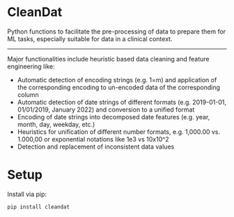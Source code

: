 # CleanDat
Python functions to facilitate the pre-processing of data to prepare them for ML tasks, especially suitable for data in a clinical context.

---

Major functionalities include heuristic based data cleaning and feature engineering like:
- Automatic detection of encoding strings (e.g. 1=m) and application of the corresponding encoding to un-encoded data of the corresponding column
- Automatic detection of date strings of different formats (e.g. 2019-01-01, 01/01/2019, January 2022) and conversion to a unified format
- Encoding of date strings into decomposed date features (e.g. year, month, day, weekday, etc.)
- Heuristics for unification of different number formats, e.g. 1,000.00 vs. 1.000,00 or exponential notations like 1e3 vs 10x10^2
- Detection and replacement of inconsistent data values

# Setup

Install via pip:

    pip install cleandat
